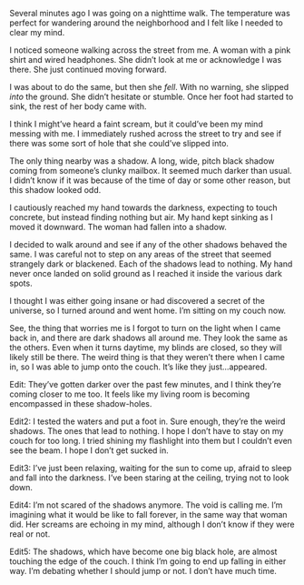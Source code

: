 Several minutes ago I was going on a nighttime walk. The temperature was perfect for wandering around the neighborhood and I felt like I needed to clear my mind.

I noticed someone walking across the street from me. A woman with a pink shirt and wired headphones. She didn’t look at me or acknowledge I was there. She just continued moving forward.

I was about to do the same, but then she *fell*. With no warning, she slipped *into* the ground. She didn’t hesitate or stumble. Once her foot had started to sink, the rest of her body came with.

I think I might’ve heard a faint scream, but it could’ve been my mind messing with me. I immediately rushed across the street to try and see if there was some sort of hole that she could’ve slipped into.

The only thing nearby was a shadow. A long, wide, pitch black shadow coming from someone’s clunky mailbox. It seemed much darker than usual. I didn’t know if it was because of the time of day or some other reason, but this shadow looked odd.

I cautiously reached my hand towards the darkness, expecting to touch concrete, but instead finding nothing but air. My hand kept sinking as I moved it downward. The woman had fallen into a shadow.

I decided to walk around and see if any of the other shadows behaved the same. I was careful not to step on any areas of the street that seemed strangely dark or blackened. Each of the shadows lead to nothing. My hand never once landed on solid ground as I reached it inside the various dark spots.

I thought I was either going insane or had discovered a secret of the universe, so I turned around and went home. I’m sitting on my couch now.

See, the thing that worries me is I forgot to turn on the light when I came back in, and there are dark shadows all around me. They look the same as the others. Even when it turns daytime, my blinds are closed, so they will likely still be there. The weird thing is that they weren’t there when I came in, so I was able to jump onto the couch. It’s like they just…appeared.

Edit: They’ve gotten darker over the past few minutes, and I think they’re coming closer to me too. It feels like my living room is becoming encompassed in these shadow-holes.

Edit2: I tested the waters and put a foot in. Sure enough, they’re the weird shadows. The ones that lead to nothing. I hope I don’t have to stay on my couch for too long. I tried shining my flashlight into them but I couldn’t even see the beam. I hope I don’t get sucked in.

Edit3: I’ve just been relaxing, waiting for the sun to come up, afraid to sleep and fall into the darkness. I’ve been staring at the ceiling, trying not to look down.

Edit4: I’m not scared of the shadows anymore. The void is calling me. I’m imagining what it would be like to fall forever, in the same way that woman did. Her screams are echoing in my mind, although I don’t know if they were real or not.

Edit5: The shadows, which have become one big black hole, are almost touching the edge of the couch. I think I’m going to end up falling in either way. I’m debating whether I should jump or not. I don’t have much time.